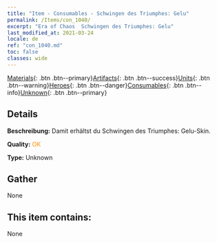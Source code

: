 ```yaml
---
title: "Item - Consumables - Schwingen des Triumphes: Gelu"
permalink: /Items/con_1040/
excerpt: "Era of Chaos  Schwingen des Triumphes: Gelu"
last_modified_at: 2021-03-24
locale: de
ref: "con_1040.md"
toc: false
classes: wide
---
```

 [Materials](/de/Items/){: .btn .btn--primary}[Artifacts](/de/Items/Artifacts/){: .btn .btn--success}[Units](/de/Items/Units/){: .btn .btn--warning}[Heroes](/de/Items/Heroes/){: .btn .btn--danger}[Consumables](/de/Items/Consumables/){: .btn .btn--info}[Unknown](/de/Items/Unknown/){: .btn .btn--primary}

## Details
 **Beschreibung:** Damit erhältst du Schwingen des Triumphes: Gelu-Skin.

 **Quality:** <span style="color: #FF8C00">OK</span>

 **Type:** Unknown

## Gather

  None

## This item contains:

  None

